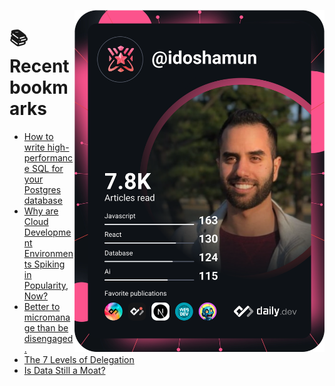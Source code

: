 <a href="https://app.daily.dev/idoshamun"><img src="https://raw.githubusercontent.com/idoshamun/idoshamun/devcard/devcard.svg" align='right' width="400" alt="Ido Shamun's Dev Card"/></a>

# 📚 Recent bookmarks
<!-- BOOKMARKS:START -->
- [How to write high-performance SQL for your Postgres database](https://app.daily.dev/posts/Dgo8wTIpe?utm_source=rss&utm_medium=bookmarks&utm_campaign=28849d86070e4c099c877ab6837c61f0)
- [Why are Cloud Development Environments Spiking in Popularity, Now?](https://app.daily.dev/posts/G8TQSmXkt?utm_source=rss&utm_medium=bookmarks&utm_campaign=28849d86070e4c099c877ab6837c61f0)
- [Better to micromanage than be disengaged.](https://app.daily.dev/posts/YnIDhaXc7?utm_source=rss&utm_medium=bookmarks&utm_campaign=28849d86070e4c099c877ab6837c61f0)
- [The 7 Levels of Delegation](https://app.daily.dev/posts/bFOVjduIT?utm_source=rss&utm_medium=bookmarks&utm_campaign=28849d86070e4c099c877ab6837c61f0)
- [Is Data Still a Moat?](https://app.daily.dev/posts/T6UAXvUIE?utm_source=rss&utm_medium=bookmarks&utm_campaign=28849d86070e4c099c877ab6837c61f0)
<!-- BOOKMARKS:END -->
